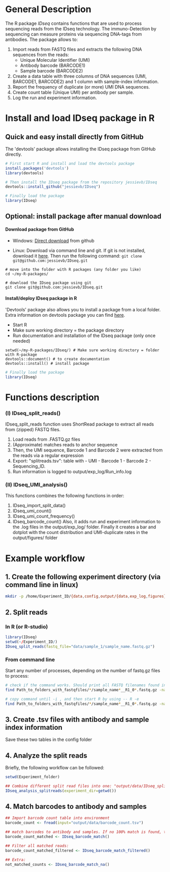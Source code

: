 # General Description

The R package *IDseq* contains functions that are used to process sequencing reads from the IDseq technology. The immuno-Detection by sequencing can measure proteins via sequencing DNA-tags from antibodies. 
The package allows to:

1. Import reads from FASTQ files and extracts the following DNA sequences from the reads:
    - Unique Molecular Identifier (UMI)
    - Antibody barcode (BARCODE1)
    - Sample barcode (BARCODE2)
2. Create a data table with three columns of DNA sequences (UMI, BARCODE1, BARCODE2) and 1 column with sample-index information. 
3. Report the frequency of duplicate (or more) UMI DNA sequences.
4. Create count table (Unique UMI) per antibody per sample.
5. Log the run and experiment information.

# Install and load IDseq package in R

## Quick and easy install directly from GitHub

The 'devtools' package allows installing the IDseq package from GitHub directly.

```r 
# First start R and install and load the devtools package
install.packages('devtools')
library(devtools)
```

```r
# Then install the IDseq package from the repository jessievb/IDseq
devtools::install_github("jessievb/IDseq")
```

```r
# Finally load the package
library(IDseq)
```
 ## Optional: install package after manual download

 #### Download package from GitHub

- Windows: [Direct download](https://github.com/jessievb/IDseq/archive/master.zip) from github

- Linux: Download via command line and git. If git is not installed, download it [here](https://git-scm.com/download/linux). Then run the following command: `git clone git@github.com:jessievb/IDseq.git`

```
# move into the folder with R packages (any folder you like)
cd ~/my-R-packages/

# download the IDseq package using git
git clone git@github.com:jessievb/IDseq.git
```


#### Install/deploy IDseq package in R

'Devtools' package also allows you to install a package from a local folder. Extra information on devtools package you can find [here](devtoolsinfo).

- Start R 
- Make sure working directory = the package directory   
- Run documentation and installation of the IDseq package (only once needed)  

```
setwd(~/my-R-packages/IDseq/) # Make sure working directory = folder with R-package
devtools::document() # to create documentation
devtools::install() # install package
```

```r
# Finally load the package
library(IDseq)
```

# Functions description

### (I) IDseq_split_reads()

IDseq_split_reads function uses ShortRead package to extract all reads from (zipped)  FASTQ files. 

1. Load reads from .FASTQ.gz files  
2. (Approximate) matches reads to anchor sequence 
3. Then, the UMI sequence, Barcode 1 and Barcode 2 were extracted from the reads via a regular expression 
4. Export: "splitreads.tsv": table with - UMI  - Barcode 1 - Barcode 2 - Sequencing_ID.
5. Run information is logged to output/exp_log/Run_info.log



### (II) IDseq_UMI_analysis()

This functions combines the following functions in order:
 1. IDseq_import_split_data()
 2. IDseq_umi_count()
 3. IDseq_umi_count_frequency()
 4. IDseq_barcode_count()
Also, it adds run and experiment information to the .log files in the output/exp_log/ folder. Finally it creates a bar and dotplot with the count distribution and UMI-duplicate rates in the output/figures/ folder

# Example workflow

## 1. Create the following experiment directory (via command line in linux)
```sh 
mkdir -p /home/Experiment_ID/{data,config,output/{data,exp_log,figures}}
```

## 2. Split reads


### In R (or R-studio)

```r
library(IDseq)
setwd(~/Experiment_ID/)
IDseq_split_reads(fastq_file="data/sample_1/sample_name.fastq.gz")
```


### From command line 
Start any number of processes, depending on the number of fastq.gz files to process:

```sh
# check if the command works. Should print all FASTQ filenames found in the indicated. Indicate behind -P how many cores should be used.
find Path_to_folders_with_fastqfiles/*/sample_name*__R1_0*.fastq.gz -name "*.fastq.gz" | xargs -P 4 -i -- echo "'{}'"

# copy command until -i , and then start R by using -- R -e
find Path_to_folders_with_fastqfiles/*/sample_name*__R1_0*.fastq.gz -name "*.fastq.gz" | xargs -P 4 -i -- R -e 'library(IDseq); setwd("~/Experiment_ID"); system.time(IDseq_split_reads(fastq_file="'{}'")); quit(save="no")'
```

## 3. Create .tsv files with antibody and sample index information

Save these two tables in the config folder

## 4. Analyze the split reads
Briefly, the following workflow can be followed:

```r
setwd(Experiment_folder)

## Combine different split read files into one: "output/data/IDseq_split_reads.tsv"
IDseq_analysis_splitreads(experiment_dir=getwd())
```

## 4. Match barcodes to antibody and samples
```r
## Import barcode count table into environment
barcode_count <- fread(input="output/data/barcode_count.tsv")

## match barcodes to antibody and samples. If no 100% match is found, the well_name and Ab_name (and other columns) receive value NA
barcode_count_matched <- IDseq_barcode_match()

## Filter all matched reads:
barcode_count_matched_filtered <- IDseq_barcode_match_filtered()

## Extra: 
not_matched_counts <- IDseq_barcode_match_na()
```
